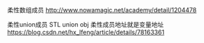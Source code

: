 柔性数组成员
http://www.nowamagic.net/academy/detail/1204478

柔性union成员
STL union obj
柔性成员地址就是变量地址
https://blog.csdn.net/hx_lfeng/article/details/78163361
